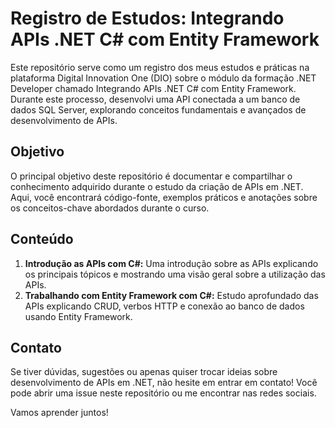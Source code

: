 # Registro de Estudos: Integrando APIs .NET C# com Entity Framework

Este repositório serve como um registro dos meus estudos e práticas na plataforma Digital Innovation One (DIO) sobre o módulo da formação .NET Developer chamado Integrando APIs .NET C# com Entity Framework. Durante este processo, desenvolvi uma API conectada a um banco de dados SQL Server, explorando conceitos fundamentais e avançados de desenvolvimento de APIs.

## Objetivo

O principal objetivo deste repositório é documentar e compartilhar o conhecimento adquirido durante o estudo da criação de APIs em .NET. Aqui, você encontrará código-fonte, exemplos práticos e anotações sobre os conceitos-chave abordados durante o curso.

## Conteúdo

1. **Introdução as APIs com C#:** Uma introdução sobre as APIs explicando os principais tópicos e mostrando uma visão geral sobre a utilização das APIs.
2. **Trabalhando com Entity Framework com C#:** Estudo aprofundado das APIs explicando CRUD, verbos HTTP e conexão ao banco de dados usando Entity Framework.

## Contato

Se tiver dúvidas, sugestões ou apenas quiser trocar ideias sobre desenvolvimento de APIs em .NET, não hesite em entrar em contato! Você pode abrir uma issue neste repositório ou me encontrar nas redes sociais.

Vamos aprender juntos!
